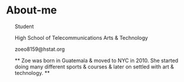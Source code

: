 # About-me
<ul> Student </ul>
<ul> High School of Telecommunications Arts & Technology</ul>
<ul> zoeo8159@hstat.org </ul>
<ul> ** Zoe was born in Guatemala & moved to NYC in 2010. She started doing many different sports & courses & later on settled with art & technology. **</ul>
